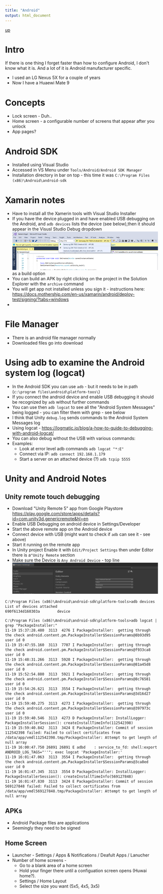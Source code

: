 ```yaml
---
title: "Android"
output: html_document
---
```

[up](https://mikewise2718.github.io/markdowndocs/)

# Intro
If there is one thing I forget faster than how to configure Android, I don't know what it is. And a lot of it is Android manufacturer specific.
 - I used an LG Nexus 5X for a couple of years
 - Now I have a Huaewi Mate 9

# Concepts
 * Lock screen - Duh..
 * Home screen - a configurable number of screens that appear after you unlock
 * App pages?

# Android SDK
 * Installed using Visual Studio
 * Accessed in VS Menu under `Tools/Android/Android SDK Manager`
 * Installation directory in bar on top - this time it was `C:\Program Files (x86)\Android\android-sdk`

# Xamarin notes
  * Have to install all the Xamerin tools with Visual Studio Installer
  * If you have the device plugged in and have enabled USB debugging on the Android, and `adb devices` lists the device (see below),then it should appear in the Visusl Studio Debug dropdown<br>
   ![VS Menu](vsmenu.png) as a build option
  * You can build an APK by right clicking on the project in the Solution Explorer with the `archive` command
  * You will get app not installed unless you sign it - instructions here: <https://docs.mothership.com/en-us/xamarin/android/deploy-test/signing/?tabs=windows>
  * 

# File Manager
 * There is an android file manager normally
 * Downloaded files go into download

# Using adb to examine the Android system log (logcat)
* In the Android SDK you can use `adb` - but it needs to be in path (`c:\program files\android\platform-toos\`)
* If you connect the android device and enable USB debugging it should be recognized by `adb` without further commands
* You can use then `adb logcat` to see all the "Android System Messages" being logged - you can filter them with grep - see below
* I think that Unity `debug.log` sends commands to the Android System Messages log
* Using logcat - <https://logmatic.io/blog/a-how-to-guide-to-debugging-with-android-logcat/>
* You can also debug without the USB with various commands: 
* Examples:
  * Look at error level adb commands `adb logcat "*:E"`
  * Connect via IP: `adb connect 192.168.1.179`
  * Start a server on an attached device (?) `adb tcpip 5555`


# Unity and Android Notes

## Unity remote touch debugging
* Download "Unity Remote 5" app from Google Playstore <https://play.google.com/store/apps/details?id=com.unity3d.genericremote&hl=en>
* Enable USB Debugging on android device in Settings/Developer
* Start the above remote app on the Android device
* Connect device with USB (might want to check if `adb` can see it - see above)
* Start it running on the remote app
* In Unity project Enable it with `Edit/Project Settings` then under Editor there is a`"Unity Remote` section
* Make sure the Device is `Any Android Device` - top line <br>
![RemoteDebug](RemoteDebug.png) 

  
```
C:\Program Files (x86)\Android\android-sdk\platform-tools>adb devices
List of devices attached
690f6134d160303a        device
```

```
C:\Program Files (x86)\Android\android-sdk\platform-tools>adb logcat | grep "PackageInstaller:"
11-19 15:37:28.480  3113  4276 I PackageInstaller:  getting through the check android.content.pm.PackageInstaller$SessionParams@8b93d95 user id 0
11-19 15:47:55.160  3113  7707 I PackageInstaller:  getting through the check android.content.pm.PackageInstaller$SessionParams@f933ca8 user id 0
11-19 15:48:31.266  3113  5920 I PackageInstaller:  getting through the check android.content.pm.PackageInstaller$SessionParams@81a45d8 user id 0
11-19 15:52:54.880  3113  5921 I PackageInstaller:  getting through the check android.content.pm.PackageInstaller$SessionParams@8c76581 user id 0
11-19 15:54:26.621  3113  3554 I PackageInstaller:  getting through the check android.content.pm.PackageInstaller$SessionParams@3d16d27 user id 0
11-19 15:59:40.275  3113  4273 I PackageInstaller:  getting through the check android.content.pm.PackageInstaller$SessionParams@397973c user id 0
11-19 15:59:40.546  3113  4273 D PackageInstaller: InstallLogger: PackageInstallerSession(): createInstallTimeInfo(112542398)
11-19 15:59:40.842  3113  3424 E PackageInstaller: Commit of session 112542398 failed: Failed to collect certificates from /data/app/vmdl112542398.tmp/PackageInstaller: Attempt to get length of null array
11-19 16:00:47.750 26891 26891 E adbd    : service_to_fd: shell:export ANDROID_LOG_TAGS="''"; exec logcat 'PackageInstaller:'
11-19 16:01:47.063  3113  3554 I PackageInstaller:  getting through the check android.content.pm.PackageInstaller$SessionParams@3ca8ed user id 0
11-19 16:01:47.345  3113  3554 D PackageInstaller: InstallLogger: PackageInstallerSession(): createInstallTimeInfo(569127848)
11-19 16:01:47.830  3113  3424 E PackageInstaller: Commit of session 569127848 failed: Failed to collect certificates from /data/app/vmdl569127848.tmp/PackageInstaller: Attempt to get length of null array
```

## APKs
 * Android Package files are applications
 * Seemingly they need to be signed

## Home Screen
 - Launcher - Settings / Apps & Notifications / Deafult Apps / Lanucher
 - Number of home screens - 
    - Go to a blank area of a home screen
    - Hold your finger there until a configuation screen opens (Huwai home?).
    - Settings / Home Layout 
    -  Select the size you want (5x5, 4x5, 3x5)
     
